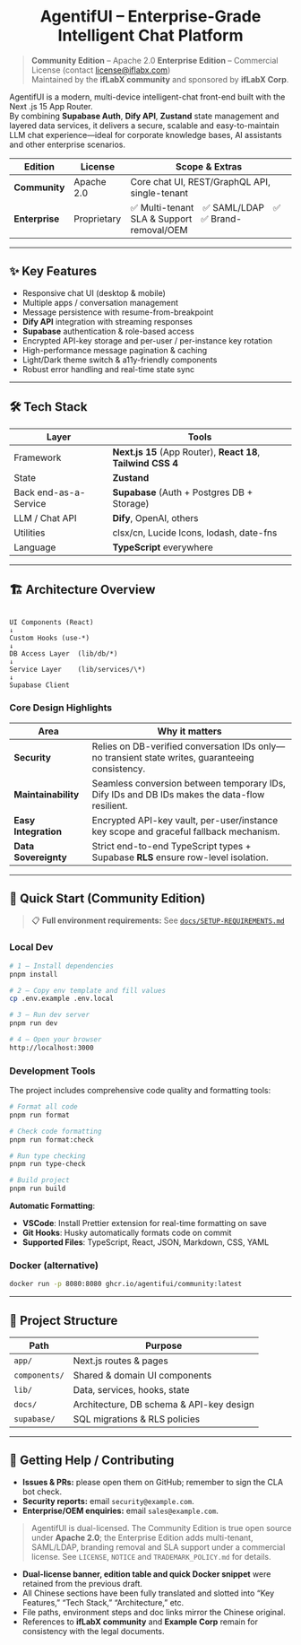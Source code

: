 <h1 align="center">AgentifUI – Enterprise-Grade Intelligent Chat Platform</h1>

> **Community Edition** – Apache 2.0
> **Enterprise Edition** – Commercial License (contact license@iflabx.com)  
> Maintained by the **ifLabX community** and sponsored by **ifLabX Corp**.

AgentifUI is a modern, multi-device intelligent-chat front-end built with the Next .js 15 App Router.  
By combining **Supabase Auth**, **Dify API**, **Zustand** state management and layered data services, it delivers a secure, scalable and easy-to-maintain LLM chat experience—ideal for corporate knowledge bases, AI assistants and other enterprise scenarios.

| Edition        | License     | Scope & Extras                                                     |
| -------------- | ----------- | ------------------------------------------------------------------ |
| **Community**  | Apache 2.0  | Core chat UI, REST/GraphQL API, single-tenant                      |
| **Enterprise** | Proprietary | ✅ Multi-tenant ✅ SAML/LDAP ✅ SLA & Support ✅ Brand-removal/OEM |

---

## ✨ Key Features

- Responsive chat UI (desktop & mobile)
- Multiple apps / conversation management
- Message persistence with resume-from-breakpoint
- **Dify API** integration with streaming responses
- **Supabase** authentication & role-based access
- Encrypted API-key storage and per-user / per-instance key rotation
- High-performance message pagination & caching
- Light/Dark theme switch & a11y-friendly components
- Robust error handling and real-time state sync

---

## 🛠 Tech Stack

| Layer                 | Tools                                                         |
| --------------------- | ------------------------------------------------------------- |
| Framework             | **Next.js 15** (App Router), **React 18**, **Tailwind CSS 4** |
| State                 | **Zustand**                                                   |
| Back end-as-a-Service | **Supabase** (Auth + Postgres DB + Storage)                   |
| LLM / Chat API        | **Dify**, OpenAI, others                                      |
| Utilities             | clsx/cn, Lucide Icons, lodash, date-fns                       |
| Language              | **TypeScript** everywhere                                     |

---

## 🏗 Architecture Overview

```

UI Components (React)
↓
Custom Hooks (use-*)
↓
DB Access Layer  (lib/db/*)
↓
Service Layer    (lib/services/\*)
↓
Supabase Client

```

### Core Design Highlights

| Area                 | Why it matters                                                                                   |
| -------------------- | ------------------------------------------------------------------------------------------------ |
| **Security**         | Relies on DB-verified conversation IDs only—no transient state writes, guaranteeing consistency. |
| **Maintainability**  | Seamless conversion between temporary IDs, Dify IDs and DB IDs makes the data-flow resilient.    |
| **Easy Integration** | Encrypted API-key vault, per-user/instance key scope and graceful fallback mechanism.            |
| **Data Sovereignty** | Strict end-to-end TypeScript types + Supabase **RLS** ensure row-level isolation.                |

---

## 🚀 Quick Start (Community Edition)

> 📋 **Full environment requirements:** See [`docs/SETUP-REQUIREMENTS.md`](./docs/SETUP-REQUIREMENTS.md)

### Local Dev

```bash
# 1 — Install dependencies
pnpm install

# 2 — Copy env template and fill values
cp .env.example .env.local

# 3 — Run dev server
pnpm run dev

# 4 — Open your browser
http://localhost:3000
```

### Development Tools

The project includes comprehensive code quality and formatting tools:

```bash
# Format all code
pnpm run format

# Check code formatting
pnpm run format:check

# Run type checking
pnpm run type-check

# Build project
pnpm run build
```

**Automatic Formatting**:

- **VSCode**: Install Prettier extension for real-time formatting on save
- **Git Hooks**: Husky automatically formats code on commit
- **Supported Files**: TypeScript, React, JSON, Markdown, CSS, YAML

### Docker (alternative)

```bash
docker run -p 8080:8080 ghcr.io/agentifui/community:latest
```

---

## 📂 Project Structure

| Path          | Purpose                                  |
| ------------- | ---------------------------------------- |
| `app/`        | Next.js routes & pages                   |
| `components/` | Shared & domain UI components            |
| `lib/`        | Data, services, hooks, state             |
| `docs/`       | Architecture, DB schema & API-key design |
| `supabase/`   | SQL migrations & RLS policies            |

---

## 🤝 Getting Help / Contributing

- **Issues & PRs:** please open them on GitHub; remember to sign the CLA bot check.
- **Security reports:** email `security@example.com`.
- **Enterprise/OEM enquiries:** email `sales@example.com`.

> AgentifUI is dual-licensed. The Community Edition is true open source under **Apache 2.0**; the Enterprise Edition adds multi-tenant, SAML/LDAP, branding removal and SLA support under a commercial license. See `LICENSE`, `NOTICE` and `TRADEMARK_POLICY.md` for details.

- **Dual-license banner, edition table and quick Docker snippet** were retained from the previous draft.
- All Chinese sections have been fully translated and slotted into “Key Features,” “Tech Stack,” “Architecture,” etc.
- File paths, environment steps and doc links mirror the Chinese original.
- References to **ifLabX community** and **Example Corp** remain for consistency with the legal documents.
